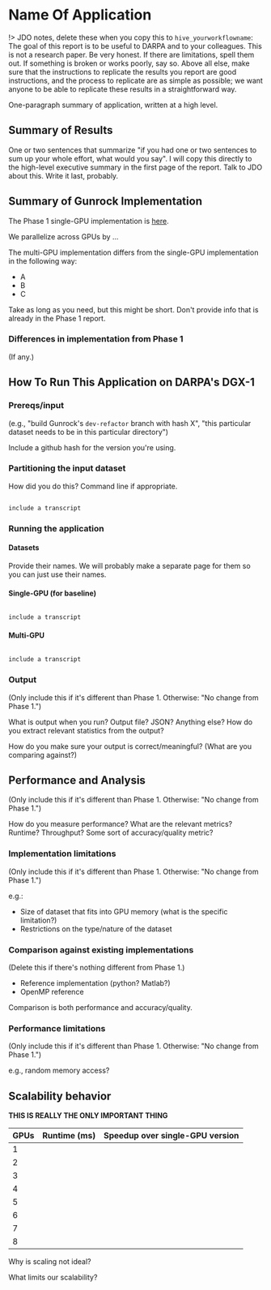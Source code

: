 # Name Of Application

!> JDO notes, delete these when you copy this to `hive_yourworkflowname`: The goal of this report is to be useful to DARPA and to your colleagues. This is not a research paper. Be very honest. If there are limitations, spell them out. If something is broken or works poorly, say so. Above all else, make sure that the instructions to replicate the results you report are good instructions, and the process to replicate are as simple as possible; we want anyone to be able to replicate these results in a straightforward way.

One-paragraph summary of application, written at a high level.

## Summary of Results

One or two sentences that summarize "if you had one or two sentences to sum up your whole effort, what would you say". I will copy this directly to the high-level executive summary in the first page of the report. Talk to JDO about this. Write it last, probably.

## Summary of Gunrock Implementation

The Phase 1 single-GPU implementation is [here](../hive/hive_yourworkflowname).

We parallelize across GPUs by ...

The multi-GPU implementation differs from the single-GPU implementation in the following way:

- A
- B
- C


Take as long as you need, but this might be short. Don't provide info that is already in the Phase 1 report.

### Differences in implementation from Phase 1

(If any.)

## How To Run This Application on DARPA's DGX-1

### Prereqs/input

(e.g., "build Gunrock's `dev-refactor` branch with hash X", "this particular dataset needs to be in this particular directory")

Include a github hash for the version you're using.

### Partitioning the input dataset

How did you do this? Command line if appropriate.

<code>
include a transcript
</code>

### Running the application

#### Datasets

Provide their names. We will probably make a separate page for them so you can just use their names.

#### Single-GPU (for baseline)

<code>
include a transcript
</code>

#### Multi-GPU

<code>
include a transcript
</code>

### Output

(Only include this if it's different than Phase 1. Otherwise: "No change from Phase 1.")

What is output when you run? Output file? JSON? Anything else? How do you extract relevant statistics from the output?

How do you make sure your output is correct/meaningful? (What are you comparing against?)

## Performance and Analysis

(Only include this if it's different than Phase 1. Otherwise: "No change from Phase 1.")

How do you measure performance? What are the relevant metrics? Runtime? Throughput? Some sort of accuracy/quality metric?

### Implementation limitations

(Only include this if it's different than Phase 1. Otherwise: "No change from Phase 1.")

e.g.:

- Size of dataset that fits into GPU memory (what is the specific limitation?)
- Restrictions on the type/nature of the dataset

### Comparison against existing implementations

(Delete this if there's nothing different from Phase 1.)

- Reference implementation (python? Matlab?)
- OpenMP reference

Comparison is both performance and accuracy/quality.

### Performance limitations

(Only include this if it's different than Phase 1. Otherwise: "No change from Phase 1.")

e.g., random memory access?

## Scalability behavior

**THIS IS REALLY THE ONLY IMPORTANT THING**

| GPUs | Runtime (ms) | Speedup over single-GPU version |
|------|--------------|---------------------------------|
| 1    |              |                                 |
| 2    |              |                                 |
| 3    |              |                                 |
| 4    |              |                                 |
| 5    |              |                                 |
| 6    |              |                                 |
| 7    |              |                                 |
| 8    |              |                                 |

Why is scaling not ideal?

What limits our scalability?

